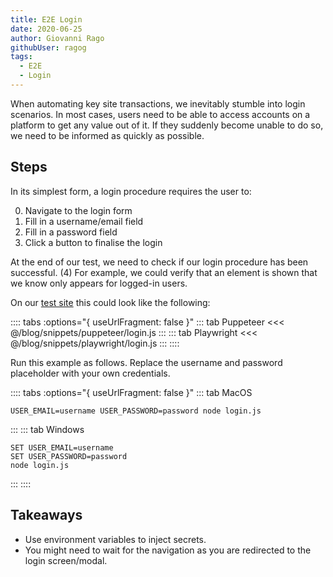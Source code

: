 ```yaml
---
title: E2E Login
date: 2020-06-25
author: Giovanni Rago
githubUser: ragog
tags: 
  - E2E
  - Login
---
```


When automating key site transactions, we inevitably stumble into login scenarios. In most cases, users need to be able to access accounts on a platform to get any value out of it. If they suddenly become unable to do so, we need to be informed as quickly as possible.

## Steps

In its simplest form, a login procedure requires the user to:

0. Navigate to the login form
1. Fill in a username/email field
2. Fill in a password field
3. Click a button to finalise the login

At the end of our test, we need to check if our login procedure has been successful. (4) For example, we could verify that an element is shown that we know only appears for logged-in users.

On our [test site](https://danube-webshop.herokuapp.com/) this could look like the following:

:::: tabs :options="{ useUrlFragment: false }"
::: tab Puppeteer 
<<< @/blog/snippets/puppeteer/login.js
:::
::: tab Playwright
<<< @/blog/snippets/playwright/login.js
:::
::::

Run this example as follows. Replace the username and password placeholder with your own credentials.

:::: tabs :options="{ useUrlFragment: false }"
::: tab MacOS
```shell script
USER_EMAIL=username USER_PASSWORD=password node login.js
```
:::
::: tab Windows
```shell script
SET USER_EMAIL=username
SET USER_PASSWORD=password
node login.js
```
:::
::::

## Takeaways

- Use environment variables to inject secrets.
- You might need to wait for the navigation as you are redirected to the login screen/modal.

